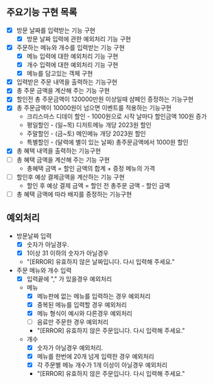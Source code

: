 ## 주요기능 구현 목록
- [x] 방문 날짜를 입력받는 기능 구현
  - [x] 방문 날짜 입력에 관한 예외처리 기능 구현
- [x] 주문하는 메뉴와 개수를 입력받는 기능 구현
  - [x] 메뉴 입력에 대한 예외처리 기능 구현
  - [x] 개수 입력에 대한 예외처리 기능 구현
  - [x] 메뉴를 담고있는 객체 구현
- [x] 입력받은 주문 내역을 출력하는 기능구현
- [x] 총 주문 금액을 계산해 주는 기능 구현
- [x] 할인전 총 주문금액이 120000만원 이상일때 샴페인 증정하는 기능구현
- [x] 총 주문금액이 10000원이 넘으면 이벤트를 적용하는 기능구현
  - 크리스마스 디데이 할인 - 1000원으로 시작 날마다 할인금액 100원 증가
  - 평일할인 - (일~목) 디저트메뉴 개당 2023원 할인
  - 주말할인 - (금~토) 메인메뉴 개당 2023원 할인 
  - 특별할인 - (달력에 별이 있는 날짜) 총주문금액에서 1000원 할인
- [x] 총 혜택 내역을 출력하는 기능구현
- [ ] 총 혜택 금액을 계산해 주는 기능 구현
  - 총혜택 금액 = 할인 금액의 합계 + 증정 메뉴의 가격 
- [ ] 할인후 예상 결제금액을 계산하는 기능 구현
  - 할인 후 예상 결제 금액 = 할인 전 총주문 금액 - 할인 금액 
- [ ] 총 혜택 금액에 따라 배지를 증정하는 기능구현

## 예외처리
- 방문날짜 입력
  - [x] 숫자가 아닐경우.
  - [x] 1이상 31 이하의 숫자가 아닐경우 
  - "[ERROR] 유효하지 않은 날짜입니다. 다시 입력해 주세요."
-  주문 메뉴와 개수 입력
   - [x] 입력끝에 "," 가 있을경우 예외처리
   - 메뉴
     - [x] 메뉴판에 없는 메뉴를 입력하는 경우 예외처리
     - [x] 중복된 메뉴를 입력할 경우 예외처리
     - [x] 메뉴 형식이 예시와 다른경우 예외처리
     - [ ] 음료만 주문한 경우 예외처리
     - "[ERROR] 유효하지 않은 주문입니다. 다시 입력해 주세요."
   - 개수
     - [x] 숫자가 아닐경우 예외처리.
     - [x] 메뉴를 한번에 20개 넘게 입력한 경우 예외처리
     - [x] 각 주문별 메뉴 개수가 1개 이상이 아닐경우 예외처리
     - "[ERROR] 유효하지 않은 주문입니다. 다시 입력해 주세요."